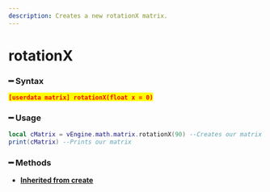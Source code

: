 ```yaml
---
description: Creates a new rotationX matrix.
---
```


# rotationX

### ━ Syntax

<mark style="color:red;">**`[userdata matrix] rotationX(float x = 0)`**</mark>

### ━ Usage

```lua
local cMatrix = vEngine.math.matrix.rotationX(90) --Creates our matrix
print(cMatrix) --Prints our matrix
```

### **━ Methods**

* [**Inherited from create**](create.md)
